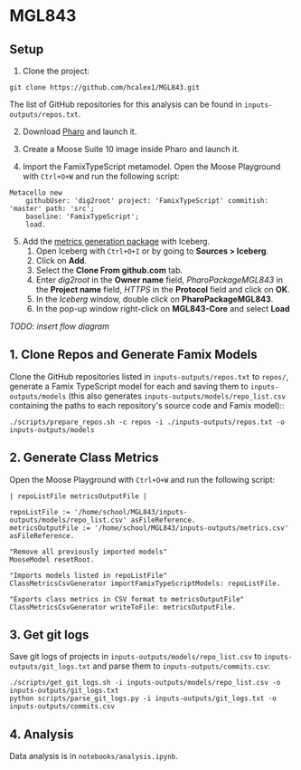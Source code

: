 # MGL843

## Setup

1. Clone the project:
```
git clone https://github.com/hcalex1/MGL843.git
```
The list of GitHub repositories for this analysis can be found in `inputs-outputs/repos.txt`.

2. Download [Pharo](https://pharo.org/download) and launch it. 

3. Create a Moose Suite 10 image inside Pharo and launch it.

4. Import the FamixTypeScript metamodel. Open the Moose Playground with `Ctrl+O+W` and run the following script:

```
Metacello new 
    githubUser: 'dig2root' project: 'FamixTypeScript' commitish: 'master' path: 'src';
    baseline: 'FamixTypeScript';
    load.
```

5. Add the [metrics generation package](https://github.com/dig2root/PharoPackageMGL843) with Iceberg. 
    1. Open Iceberg with `Ctrl+O+I` or by going to **Sources > Iceberg**.
    2. Click on **Add**.
    3. Select the **Clone From github.com** tab.
    4. Enter *dig2root* in the **Owner name** field, *PharoPackageMGL843* in the **Project name** field, *HTTPS* in the **Protocol** field and click on **OK**.
    5. In the *Iceberg* window, double click on **PharoPackageMGL843**.
    6. In the pop-up window right-click on **MGL843-Core** and select **Load**

*TODO: insert flow diagram*

## 1. Clone Repos and Generate Famix Models

Clone the GitHub repositories listed in `inputs-outputs/repos.txt` to `repos/`, generate a Famix TypeScript model for each and saving them to `inputs-outputs/models` (this also generates `inputs-outputs/models/repo_list.csv` containing the paths to each repository's source code and Famix model)::
```
./scripts/prepare_repos.sh -c repos -i ./inputs-outputs/repos.txt -o inputs-outputs/models
```

## 2. Generate Class Metrics
Open the Moose Playground with `Ctrl+O+W` and run the following script:
```
| repoListFile metricsOutputFile |

repoListFile := '/home/school/MGL843/inputs-outputs/models/repo_list.csv' asFileReference.
metricsOutputFile := '/home/school/MGL843/inputs-outputs/metrics.csv' asFileReference.

"Remove all previously imported models"
MooseModel resetRoot.

"Imports models listed in repoListFile"
ClassMetricsCsvGenerator importFamixTypeScriptModels: repoListFile.

"Exports class metrics in CSV format to metricsOutputFile"
ClassMetricsCsvGenerator writeToFile: metricsOutputFile.
```

## 3. Get git logs
Save git logs of projects in `inputs-outputs/models/repo_list.csv` to `inputs-outputs/git_logs.txt` and parse them to `inputs-outputs/commits.csv`:
```
./scripts/get_git_logs.sh -i inputs-outputs/models/repo_list.csv -o inputs-outputs/git_logs.txt
python scripts/parse_git_logs.py -i inputs-outputs/git_logs.txt -o inputs-outputs/commits.csv
```

## 4. Analysis
Data analysis is in `notebooks/analysis.ipynb`.